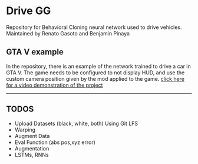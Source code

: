 # Drive GG
Repository for Behavioral Cloning neural network used to drive vehicles.
Maintained by Renato Gasoto and Benjamin Pinaya

## GTA V example
In the repository, there is an example of the network trained to drive a car in GTA V.
The game needs to be configured to not display HUD, and use the custom camera position given by the mod applied to the game.
[click here for a video demonstration of the project](https://youtu.be/oYRaenDOeXs)

---------

## TODOS

* Upload Datasets (black, white, both) Using Git LFS
* Warping
* Augment Data
* Eval Function (abs pos,xyz error)
* Augmentation
* LSTMs, RNNs
